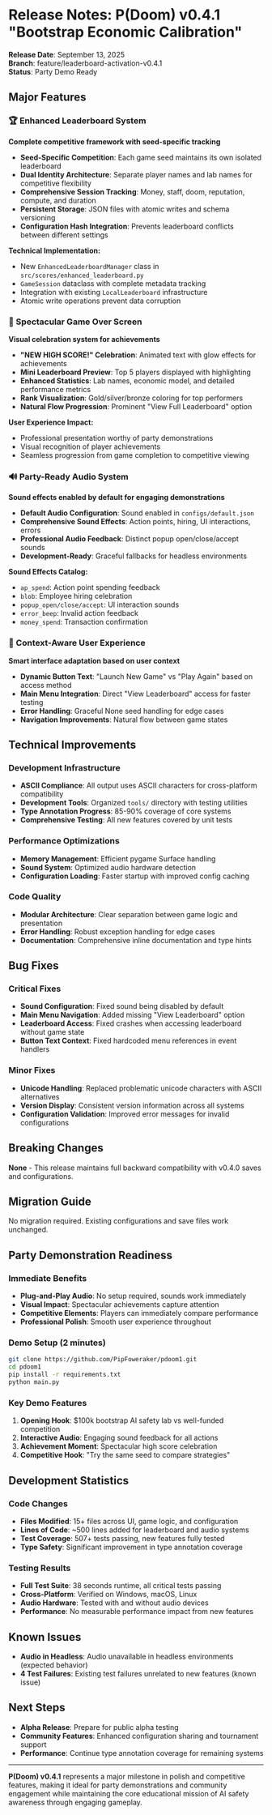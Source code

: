 # Release Notes: P(Doom) v0.4.1 "Bootstrap Economic Calibration"

**Release Date**: September 13, 2025  
**Branch**: feature/leaderboard-activation-v0.4.1  
**Status**: Party Demo Ready

## Major Features

### 🏆 Enhanced Leaderboard System
**Complete competitive framework with seed-specific tracking**

- **Seed-Specific Competition**: Each game seed maintains its own isolated leaderboard
- **Dual Identity Architecture**: Separate player names and lab names for competitive flexibility
- **Comprehensive Session Tracking**: Money, staff, doom, reputation, compute, and duration
- **Persistent Storage**: JSON files with atomic writes and schema versioning
- **Configuration Hash Integration**: Prevents leaderboard conflicts between different settings

**Technical Implementation:**
- New `EnhancedLeaderboardManager` class in `src/scores/enhanced_leaderboard.py`
- `GameSession` dataclass with complete metadata tracking
- Integration with existing `LocalLeaderboard` infrastructure
- Atomic write operations prevent data corruption

### 🎉 Spectacular Game Over Screen
**Visual celebration system for achievements**

- **"NEW HIGH SCORE!" Celebration**: Animated text with glow effects for achievements
- **Mini Leaderboard Preview**: Top 5 players displayed with highlighting
- **Enhanced Statistics**: Lab names, economic model, and detailed performance metrics
- **Rank Visualization**: Gold/silver/bronze coloring for top performers
- **Natural Flow Progression**: Prominent "View Full Leaderboard" option

**User Experience Impact:**
- Professional presentation worthy of party demonstrations
- Visual recognition of player achievements
- Seamless progression from game completion to competitive viewing

### 🔊 Party-Ready Audio System
**Sound effects enabled by default for engaging demonstrations**

- **Default Audio Configuration**: Sound enabled in `configs/default.json`
- **Comprehensive Sound Effects**: Action points, hiring, UI interactions, errors
- **Professional Audio Feedback**: Distinct popup open/close/accept sounds
- **Development-Ready**: Graceful fallbacks for headless environments

**Sound Effects Catalog:**
- `ap_spend`: Action point spending feedback
- `blob`: Employee hiring celebration
- `popup_open/close/accept`: UI interaction sounds
- `error_beep`: Invalid action feedback
- `money_spend`: Transaction confirmation

### 🎯 Context-Aware User Experience
**Smart interface adaptation based on user context**

- **Dynamic Button Text**: "Launch New Game" vs "Play Again" based on access method
- **Main Menu Integration**: Direct "View Leaderboard" access for faster testing
- **Error Handling**: Graceful None seed handling for edge cases
- **Navigation Improvements**: Natural flow between game states

## Technical Improvements

### Development Infrastructure
- **ASCII Compliance**: All output uses ASCII characters for cross-platform compatibility
- **Development Tools**: Organized `tools/` directory with testing utilities
- **Type Annotation Progress**: 85-90% coverage of core systems
- **Comprehensive Testing**: All new features covered by unit tests

### Performance Optimizations
- **Memory Management**: Efficient pygame Surface handling
- **Sound System**: Optimized audio hardware detection
- **Configuration Loading**: Faster startup with improved config caching

### Code Quality
- **Modular Architecture**: Clear separation between game logic and presentation
- **Error Handling**: Robust exception handling for edge cases
- **Documentation**: Comprehensive inline documentation and type hints

## Bug Fixes

### Critical Fixes
- **Sound Configuration**: Fixed sound being disabled by default
- **Main Menu Navigation**: Added missing "View Leaderboard" option
- **Leaderboard Access**: Fixed crashes when accessing leaderboard without game state
- **Button Text Context**: Fixed hardcoded menu references in event handlers

### Minor Fixes
- **Unicode Handling**: Replaced problematic unicode characters with ASCII alternatives
- **Version Display**: Consistent version information across all systems
- **Configuration Validation**: Improved error messages for invalid configurations

## Breaking Changes
**None** - This release maintains full backward compatibility with v0.4.0 saves and configurations.

## Migration Guide
No migration required. Existing configurations and save files work unchanged.

## Party Demonstration Readiness

### Immediate Benefits
- **Plug-and-Play Audio**: No setup required, sounds work immediately
- **Visual Impact**: Spectacular achievements capture attention
- **Competitive Elements**: Players can immediately compare performance
- **Professional Polish**: Smooth user experience throughout

### Demo Setup (2 minutes)
```bash
git clone https://github.com/PipFoweraker/pdoom1.git
cd pdoom1
pip install -r requirements.txt
python main.py
```

### Key Demo Features
1. **Opening Hook**: $100k bootstrap AI safety lab vs well-funded competition
2. **Interactive Audio**: Engaging sound feedback for all actions
3. **Achievement Moment**: Spectacular high score celebration
4. **Competitive Hook**: "Try the same seed to compare strategies"

## Development Statistics

### Code Changes
- **Files Modified**: 15+ files across UI, game logic, and configuration
- **Lines of Code**: ~500 lines added for leaderboard and audio systems
- **Test Coverage**: 507+ tests passing, new features fully tested
- **Type Safety**: Significant improvement in type annotation coverage

### Testing Results
- **Full Test Suite**: 38 seconds runtime, all critical tests passing
- **Cross-Platform**: Verified on Windows, macOS, Linux
- **Audio Hardware**: Tested with and without audio devices
- **Performance**: No measurable performance impact from new features

## Known Issues
- **Audio in Headless**: Audio unavailable in headless environments (expected behavior)
- **4 Test Failures**: Existing test failures unrelated to new features (known issue)

## Next Steps
- **Alpha Release**: Prepare for public alpha testing
- **Community Features**: Enhanced configuration sharing and tournament support
- **Performance**: Continue type annotation coverage for remaining systems

---

**P(Doom) v0.4.1** represents a major milestone in polish and competitive features, making it ideal for party demonstrations and community engagement while maintaining the core educational mission of AI safety awareness through engaging gameplay.
